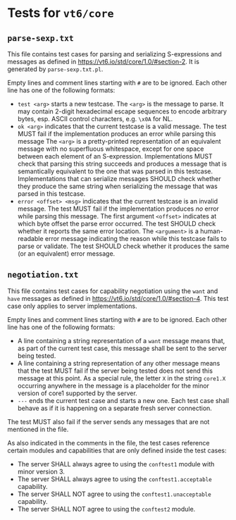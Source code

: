 # Tests for `vt6/core`

## `parse-sexp.txt`

This file contains test cases for parsing and serializing S-expressions and messages as defined in <https://vt6.io/std/core/1.0/#section-2>.
It is generated by `parse-sexp.txt.pl`.

Empty lines and comment lines starting with `#` are to be ignored.
Each other line has one of the following formats:

* `test <arg>` starts a new testcase.
  The `<arg>` is the message to parse. It may contain 2-digit hexadecimal escape sequences to encode arbitrary bytes, esp. ASCII control characters, e.g. `\x0A` for NL.
* `ok <arg>` indicates that the current testcase is a valid message.
  The test MUST fail if the implementation produces an error while parsing this message
  The `<arg>` is a pretty-printed representation of an equivalent message with no superfluous whitespace, except for one space between each element of an S-expression.
  Implementations MUST check that parsing this string succeeds and produces a message that is semantically equivalent to the one that was parsed in this testcase.
  Implementations that can serialize messages SHOULD check whether they produce the same string when serializing the message that was parsed in this testcase.
* `error <offset> <msg>` indicates that the current testcase is an invalid message.
  The test MUST fail if the implementation produces *no* error while parsing this message.
  The first argument `<offset>` indicates at which byte offset the parse error occurred. The test SHOULD check whether it reports the same error location.
  The `<argument>` is a human-readable error message indicating the reason while this testcase fails to parse or validate.
  The test SHOULD check whether it produces the same (or an equivalent) error message.

## `negotiation.txt`

This file contains test cases for capability negotiation using the `want` and `have` messages as defined in <https://vt6.io/std/core/1.0/#section-4>.
This test case only applies to server implementations.

Empty lines and comment lines starting with `#` are to be ignored.
Each other line has one of the following formats:

- A line containing a string representation of a `want` message means that, as part of the current test case, this message shall be sent to the server being tested.
- A line containing a string representation of any other message means that the test MUST fail if the server being tested does not send this message at this point. As a special rule, the letter `X` in the string `core1.X` occurring anywhere in the message is a placeholder for the minor version of core1 supported by the server.
- `---` ends the current test case and starts a new one. Each test case shall behave as if it is happening on a separate fresh server connection.

The test MUST also fail if the server sends any messages that are not mentioned in the file.

As also indicated in the comments in the file, the test cases reference certain modules and capabilities that are only defined inside the test cases:

- The server SHALL always agree to using the `conftest1` module with minor version 3.
- The server SHALL always agree to using the `conftest1.acceptable` capability.
- The server SHALL NOT agree to using the `conftest1.unacceptable` capability.
- The server SHALL NOT agree to using the `conftest2` module.
